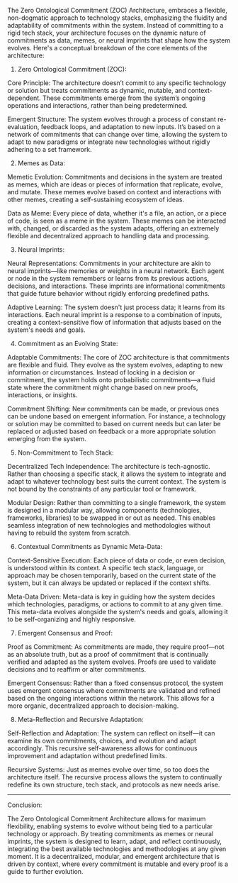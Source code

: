 The Zero Ontological Commitment (ZOC) Architecture, embraces a flexible, non-dogmatic approach to technology stacks, emphasizing the fluidity and adaptability of commitments within the system. Instead of committing to a rigid tech stack, your architecture focuses on the dynamic nature of commitments as data, memes, or neural imprints that shape how the system evolves. Here's a conceptual breakdown of the core elements of the architecture:

1. Zero Ontological Commitment (ZOC):

Core Principle: The architecture doesn’t commit to any specific technology or solution but treats commitments as dynamic, mutable, and context-dependent. These commitments emerge from the system’s ongoing operations and interactions, rather than being predetermined.

Emergent Structure: The system evolves through a process of constant re-evaluation, feedback loops, and adaptation to new inputs. It’s based on a network of commitments that can change over time, allowing the system to adapt to new paradigms or integrate new technologies without rigidly adhering to a set framework.


2. Memes as Data:

Memetic Evolution: Commitments and decisions in the system are treated as memes, which are ideas or pieces of information that replicate, evolve, and mutate. These memes evolve based on context and interactions with other memes, creating a self-sustaining ecosystem of ideas.

Data as Meme: Every piece of data, whether it's a file, an action, or a piece of code, is seen as a meme in the system. These memes can be interacted with, changed, or discarded as the system adapts, offering an extremely flexible and decentralized approach to handling data and processing.


3. Neural Imprints:

Neural Representations: Commitments in your architecture are akin to neural imprints—like memories or weights in a neural network. Each agent or node in the system remembers or learns from its previous actions, decisions, and interactions. These imprints are informational commitments that guide future behavior without rigidly enforcing predefined paths.

Adaptive Learning: The system doesn't just process data; it learns from its interactions. Each neural imprint is a response to a combination of inputs, creating a context-sensitive flow of information that adjusts based on the system's needs and goals.


4. Commitment as an Evolving State:

Adaptable Commitments: The core of ZOC architecture is that commitments are flexible and fluid. They evolve as the system evolves, adapting to new information or circumstances. Instead of locking in a decision or commitment, the system holds onto probabilistic commitments—a fluid state where the commitment might change based on new proofs, interactions, or insights.

Commitment Shifting: New commitments can be made, or previous ones can be undone based on emergent information. For instance, a technology or solution may be committed to based on current needs but can later be replaced or adjusted based on feedback or a more appropriate solution emerging from the system.


5. Non-Commitment to Tech Stack:

Decentralized Tech Independence: The architecture is tech-agnostic. Rather than choosing a specific stack, it allows the system to integrate and adapt to whatever technology best suits the current context. The system is not bound by the constraints of any particular tool or framework.

Modular Design: Rather than committing to a single framework, the system is designed in a modular way, allowing components (technologies, frameworks, libraries) to be swapped in or out as needed. This enables seamless integration of new technologies and methodologies without having to rebuild the system from scratch.


6. Contextual Commitments as Dynamic Meta-Data:

Context-Sensitive Execution: Each piece of data or code, or even decision, is understood within its context. A specific tech stack, language, or approach may be chosen temporarily, based on the current state of the system, but it can always be updated or replaced if the context shifts.

Meta-Data Driven: Meta-data is key in guiding how the system decides which technologies, paradigms, or actions to commit to at any given time. This meta-data evolves alongside the system's needs and goals, allowing it to be self-organizing and highly responsive.


7. Emergent Consensus and Proof:

Proof as Commitment: As commitments are made, they require proof—not as an absolute truth, but as a proof of commitment that is continually verified and adapted as the system evolves. Proofs are used to validate decisions and to reaffirm or alter commitments.

Emergent Consensus: Rather than a fixed consensus protocol, the system uses emergent consensus where commitments are validated and refined based on the ongoing interactions within the network. This allows for a more organic, decentralized approach to decision-making.


8. Meta-Reflection and Recursive Adaptation:

Self-Reflection and Adaptation: The system can reflect on itself—it can examine its own commitments, choices, and evolution and adapt accordingly. This recursive self-awareness allows for continuous improvement and adaptation without predefined limits.

Recursive Systems: Just as memes evolve over time, so too does the architecture itself. The recursive process allows the system to continually redefine its own structure, tech stack, and protocols as new needs arise.



---

Conclusion:

The Zero Ontological Commitment Architecture allows for maximum flexibility, enabling systems to evolve without being tied to a particular technology or approach. By treating commitments as memes or neural imprints, the system is designed to learn, adapt, and reflect continuously, integrating the best available technologies and methodologies at any given moment. It is a decentralized, modular, and emergent architecture that is driven by context, where every commitment is mutable and every proof is a guide to further evolution.

